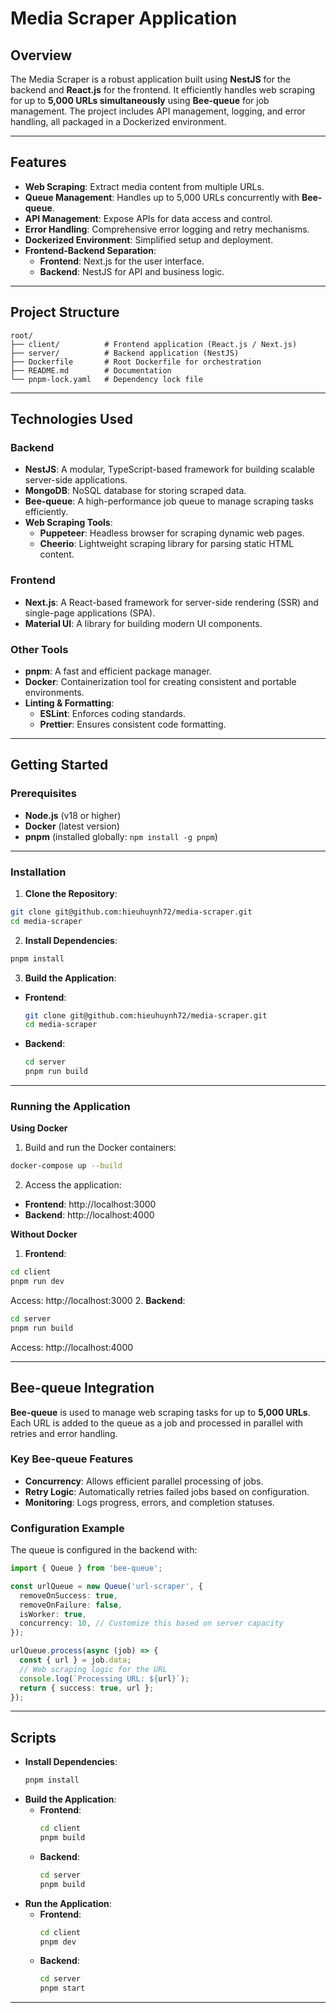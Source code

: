 # **Media Scraper Application**

## **Overview**
The Media Scraper is a robust application built using **NestJS** for the backend and **React.js** for the frontend. It efficiently handles web scraping for up to **5,000 URLs simultaneously** using **Bee-queue** for job management. The project includes API management, logging, and error handling, all packaged in a Dockerized environment.

---

## **Features**
- **Web Scraping**: Extract media content from multiple URLs.
- **Queue Management**: Handles up to 5,000 URLs concurrently with **Bee-queue**.
- **API Management**: Expose APIs for data access and control.
- **Error Handling**: Comprehensive error logging and retry mechanisms.
- **Dockerized Environment**: Simplified setup and deployment.
- **Frontend-Backend Separation**:
  - **Frontend**: Next.js for the user interface.
  - **Backend**: NestJS for API and business logic.

---

## **Project Structure**
  ```plaintext
  root/
  ├── client/          # Frontend application (React.js / Next.js)
  ├── server/          # Backend application (NestJS)
  ├── Dockerfile       # Root Dockerfile for orchestration
  ├── README.md        # Documentation
  └── pnpm-lock.yaml   # Dependency lock file
  ```

---

## Technologies Used

### **Backend**
- **NestJS**: A modular, TypeScript-based framework for building scalable server-side applications.
- **MongoDB**: NoSQL database for storing scraped data.
- **Bee-queue**: A high-performance job queue to manage scraping tasks efficiently.
- **Web Scraping Tools**: 
  - **Puppeteer**: Headless browser for scraping dynamic web pages.
  - **Cheerio**: Lightweight scraping library for parsing static HTML content.

### **Frontend**
- **Next.js**: A React-based framework for server-side rendering (SSR) and single-page applications (SPA).
- **Material UI**: A library for building modern UI components.

### **Other Tools**
- **pnpm**: A fast and efficient package manager.
- **Docker**: Containerization tool for creating consistent and portable environments.
- **Linting & Formatting**: 
  - **ESLint**: Enforces coding standards.
  - **Prettier**: Ensures consistent code formatting.
 
---

## **Getting Started**

### **Prerequisites**
- **Node.js** (v18 or higher)
- **Docker** (latest version)
- **pnpm** (installed globally: `npm install -g pnpm`)

---

### **Installation**

1. **Clone the Repository**:
  ```bash
  git clone git@github.com:hieuhuynh72/media-scraper.git
  cd media-scraper
   ```
2. **Install Dependencies**:
  ```bash
  pnpm install
  ```
3. **Build the Application**:
- **Frontend**:
  ```bash
  git clone git@github.com:hieuhuynh72/media-scraper.git
  cd media-scraper
  ```
- **Backend**:
  ```bash
  cd server
  pnpm run build
   ```
---
### **Running the Application**

**Using Docker**
1. Build and run the Docker containers:
  ```bash
  docker-compose up --build
  ```
2. Access the application:
  - **Frontend**: http://localhost:3000
  - **Backend**: http://localhost:4000
  
**Without Docker**
1. **Frontend**:
  ```bash
  cd client
  pnpm run dev
  ```
  Access: http://localhost:3000
2. **Backend**:
  ```bash
  cd server
  pnpm run build
  ```
  Access: http://localhost:4000

---

## **Bee-queue Integration**

**Bee-queue** is used to manage web scraping tasks for up to **5,000 URLs**. Each URL is added to the queue as a job and processed in parallel with retries and error handling.

### **Key Bee-queue Features**
- **Concurrency**: Allows efficient parallel processing of jobs.
- **Retry Logic**: Automatically retries failed jobs based on configuration.
- **Monitoring**: Logs progress, errors, and completion statuses.

### **Configuration Example**
The queue is configured in the backend with:
  ```typescript
  import { Queue } from 'bee-queue';

  const urlQueue = new Queue('url-scraper', {
    removeOnSuccess: true,
    removeOnFailure: false,
    isWorker: true,
    concurrency: 10, // Customize this based on server capacity
  });

  urlQueue.process(async (job) => {
    const { url } = job.data;
    // Web scraping logic for the URL
    console.log(`Processing URL: ${url}`);
    return { success: true, url };
  });
  ```

---

## **Scripts**
  - **Install Dependencies**:
    ```bash
    pnpm install
    ```
  - **Build the Application**:
    - **Frontend**:
      ```bash
      cd client
      pnpm build
      ```
    - **Backend**:
      ```bash
      cd server
      pnpm build
      ```
  - **Run the Application**:
    - **Frontend**:
      ```bash
      cd client
      pnpm dev
      ```
    - **Backend**:
      ```bash
      cd server
      pnpm start
      ```

---
